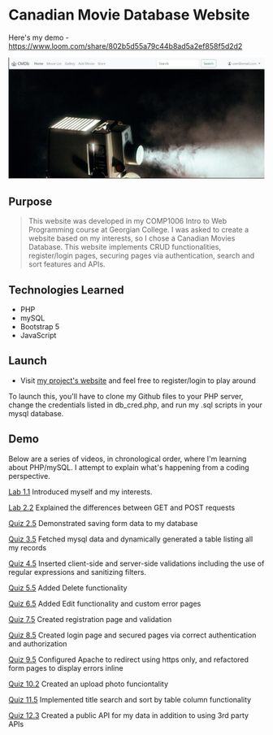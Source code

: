 # Canadian Movie Database Website

Here's my demo - https://www.loom.com/share/802b5d55a79c44b8ad5a2ef858f5d2d2

![Screenshot of my project](./img/screenshot.jpg)

## Purpose

> This website was developed in my COMP1006 Intro to Web Programming course at Georgian College. I was asked to create a website based on my interests, so I chose a Canadian Movies Database. This website implements CRUD functionalities, register/login pages, securing pages via authentication, search and sort features and APIs.

## Technologies Learned

- PHP
- mySQL
- Bootstrap 5
- JavaScript

## Launch

- Visit [my project's website](https://lamp.computerstudi.es/~Alex200465920/COMP1006/project1/login.php) and feel free to register/login to play around

To launch this, you'll have to clone my Github files to your PHP server, change the credentials listed in db_cred.php, and run my .sql scripts in your mysql database.

## Demo

Below are a series of videos, in chronological order, where I'm learning about PHP/mySQL. I attempt to explain what's happening from a coding perspective.

[Lab 1.1](https://www.loom.com/share/c9ac9b73b2694976b6aebcea7ea8cc49)
Introduced myself and my interests.

[Lab 2.2](https://www.loom.com/share/aba70730e2f64f06970b460d253f15c9)
Explained the differences between GET and POST requests

[Quiz 2.5](https://www.loom.com/share/6d685164dd6c449d968b1361b3bc569d)
Demonstrated saving form data to my database

[Quiz 3.5](https://www.loom.com/share/4c26ac4379824afdbded95e64966a56c)
Fetched mysql data and dynamically generated a table listing all my records

[Quiz 4.5](https://www.loom.com/share/0d8c0445b796449c909e47c147771574)
Inserted client-side and server-side validations including the use of regular expressions and sanitizing filters.

[Quiz 5.5](https://www.loom.com/share/f44ea237036740e3bfc3bc12461c8260)
Added Delete functionality

[Quiz 6.5](https://www.loom.com/share/10d40cc69dc64086ace83bbd7e4eeb7b)
Added Edit functionality and custom error pages

[Quiz 7.5](https://www.loom.com/share/fba5c2ee60e34908ae9ffaa87e25eaa9)
Created registration page and validation

[Quiz 8.5](https://www.loom.com/share/6fd3631b39f0499e8418c86cdd359a5f)
Created login page and secured pages via correct authentication and authorization

[Quiz 9.5](https://www.loom.com/share/d7ce94d9214444f984e1663330593abf)
Configured Apache to redirect using https only, and refactored form pages to display errors inline

[Quiz 10.2](https://www.loom.com/share/7b898e3ff8814a04a798afe36935c5ab)
Created an upload photo funciontality

[Quiz 11.5](https://www.loom.com/share/09b9651bac6c488abbc8e19264bea564)
Implemented title search and sort by table column functionality

[Quiz 12.3](https://www.loom.com/share/838e0d0a03b3499195b8d4c3751c6ff0)
Created a public API for my data in addition to using 3rd party APIs
